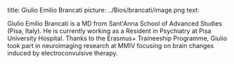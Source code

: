 title: Giulio Emilio Brancati
picture: ../Bios/brancati/image.png
text: 

Giulio Emilio Brancati is a MD from Sant\'Anna School of Advanced Studies (Pisa, Italy). He is currently working as a Resident in Psychiatry at Pisa University Hospital. Thanks to the Erasmus+ Traineeship Programme, Giulio took part in neuroimaging research at MMIV focusing on brain changes induced by electroconvulsive therapy.

